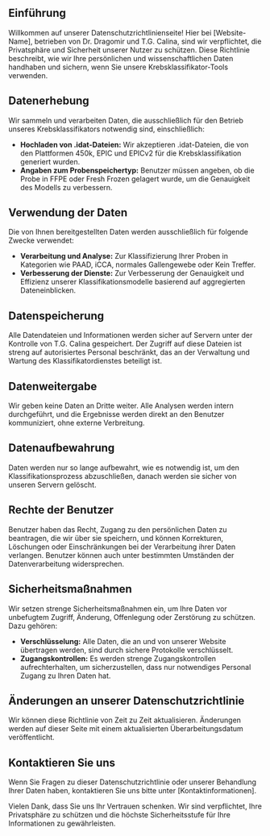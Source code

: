 ## Einführung
Willkommen auf unserer Datenschutzrichtlinienseite! Hier bei [Website-Name], betrieben von Dr. Dragomir und T.G. Calina, sind wir verpflichtet, die Privatsphäre und Sicherheit unserer Nutzer zu schützen. Diese Richtlinie beschreibt, wie wir Ihre persönlichen und wissenschaftlichen Daten handhaben und sichern, wenn Sie unsere Krebsklassifikator-Tools verwenden.

## Datenerhebung
Wir sammeln und verarbeiten Daten, die ausschließlich für den Betrieb unseres Krebsklassifikators notwendig sind, einschließlich:

- **Hochladen von .idat-Dateien:** Wir akzeptieren .idat-Dateien, die von den Plattformen 450k, EPIC und EPICv2 für die Krebsklassifikation generiert wurden.
- **Angaben zum Probenspeichertyp:** Benutzer müssen angeben, ob die Probe in FFPE oder Fresh Frozen gelagert wurde, um die Genauigkeit des Modells zu verbessern.

## Verwendung der Daten
Die von Ihnen bereitgestellten Daten werden ausschließlich für folgende Zwecke verwendet:

- **Verarbeitung und Analyse:** Zur Klassifizierung Ihrer Proben in Kategorien wie PAAD, iCCA, normales Gallengewebe oder Kein Treffer.
- **Verbesserung der Dienste:** Zur Verbesserung der Genauigkeit und Effizienz unserer Klassifikationsmodelle basierend auf aggregierten Dateneinblicken.

## Datenspeicherung
Alle Datendateien und Informationen werden sicher auf Servern unter der Kontrolle von T.G. Calina gespeichert. Der Zugriff auf diese Dateien ist streng auf autorisiertes Personal beschränkt, das an der Verwaltung und Wartung des Klassifikatordienstes beteiligt ist.

## Datenweitergabe
Wir geben keine Daten an Dritte weiter. Alle Analysen werden intern durchgeführt, und die Ergebnisse werden direkt an den Benutzer kommuniziert, ohne externe Verbreitung.

## Datenaufbewahrung
Daten werden nur so lange aufbewahrt, wie es notwendig ist, um den Klassifikationsprozess abzuschließen, danach werden sie sicher von unseren Servern gelöscht.

## Rechte der Benutzer
Benutzer haben das Recht, Zugang zu den persönlichen Daten zu beantragen, die wir über sie speichern, und können Korrekturen, Löschungen oder Einschränkungen bei der Verarbeitung ihrer Daten verlangen. Benutzer können auch unter bestimmten Umständen der Datenverarbeitung widersprechen.

## Sicherheitsmaßnahmen
Wir setzen strenge Sicherheitsmaßnahmen ein, um Ihre Daten vor unbefugtem Zugriff, Änderung, Offenlegung oder Zerstörung zu schützen. Dazu gehören:

- **Verschlüsselung:** Alle Daten, die an und von unserer Website übertragen werden, sind durch sichere Protokolle verschlüsselt.
- **Zugangskontrollen:** Es werden strenge Zugangskontrollen aufrechterhalten, um sicherzustellen, dass nur notwendiges Personal Zugang zu Ihren Daten hat.

## Änderungen an unserer Datenschutzrichtlinie
Wir können diese Richtlinie von Zeit zu Zeit aktualisieren. Änderungen werden auf dieser Seite mit einem aktualisierten Überarbeitungsdatum veröffentlicht.

## Kontaktieren Sie uns
Wenn Sie Fragen zu dieser Datenschutzrichtlinie oder unserer Behandlung Ihrer Daten haben, kontaktieren Sie uns bitte unter [Kontaktinformationen].

Vielen Dank, dass Sie uns Ihr Vertrauen schenken. Wir sind verpflichtet, Ihre Privatsphäre zu schützen und die höchste Sicherheitsstufe für Ihre Informationen zu gewährleisten.
